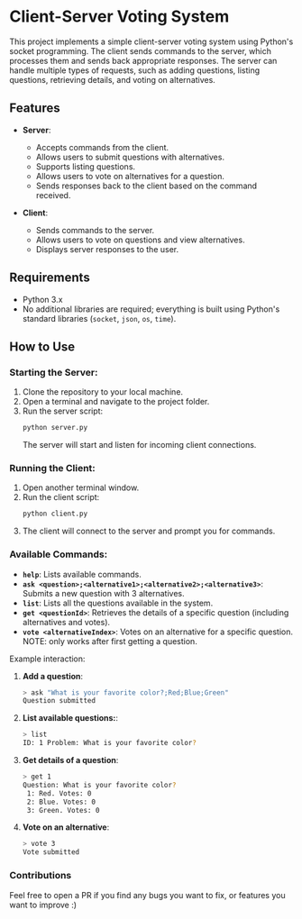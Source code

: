 # Client-Server Voting System

This project implements a simple client-server voting system using Python's socket programming. The client sends commands to the server, which processes them and sends back appropriate responses. The server can handle multiple types of requests, such as adding questions, listing questions, retrieving details, and voting on alternatives.

## Features

- **Server**:

  - Accepts commands from the client.
  - Allows users to submit questions with alternatives.
  - Supports listing questions.
  - Allows users to vote on alternatives for a question.
  - Sends responses back to the client based on the command received.

- **Client**:
  - Sends commands to the server.
  - Allows users to vote on questions and view alternatives.
  - Displays server responses to the user.

## Requirements

- Python 3.x
- No additional libraries are required; everything is built using Python's standard libraries (`socket`, `json`, `os`, `time`).

## How to Use

### Starting the Server:

1. Clone the repository to your local machine.
2. Open a terminal and navigate to the project folder.
3. Run the server script:
   ```bash
   python server.py
   ```
   The server will start and listen for incoming client connections.

### Running the Client:

1. Open another terminal window.
2. Run the client script:
   ```bash
   python client.py
   ```
3. The client will connect to the server and prompt you for commands.

### Available Commands:

- **`help`**: Lists available commands.
- **`ask <question>;<alternative1>;<alternative2>;<alternative3>`**: Submits a new question with 3 alternatives.
- **`list`**: Lists all the questions available in the system.
- **`get <questionId>`**: Retrieves the details of a specific question (including alternatives and votes).
- **`vote <alternativeIndex>`**: Votes on an alternative for a specific question. NOTE: only works after first getting a question.

Example interaction:

1. **Add a question**:
   ```bash
   > ask "What is your favorite color?;Red;Blue;Green"
   Question submitted
   ```
2. **List available questions:**:
   ```bash
   > list
   ID: 1 Problem: What is your favorite color?
   ```
3. **Get details of a question**:
   ```bash
   > get 1
   Question: What is your favorite color?
    1: Red. Votes: 0
    2: Blue. Votes: 0
    3: Green. Votes: 0
   ```
4. **Vote on an alternative**:
   ```bash
   > vote 3
   Vote submitted
   ```

### Contributions

Feel free to open a PR if you find any bugs you want to fix, or features you want to improve :)
